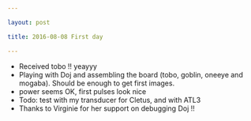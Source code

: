```yaml
---

layout: post

title: 2016-08-08 First day

---
```



-   Received tobo !! yeayyy
-   Playing with Doj and assembling the board (tobo, goblin, oneeye and
    mogaba). Should be enough to get first images.
-   power seems OK, first pulses look nice
-   Todo: test with my transducer for Cletus, and with ATL3
-   Thanks to Virginie for her support on debugging Doj !!

